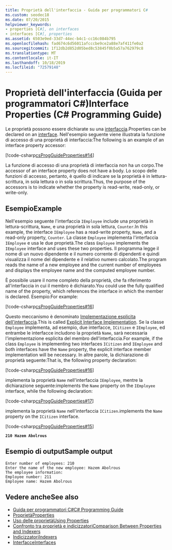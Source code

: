 ```yaml
---
title: Proprietà dell'interfaccia - Guida per programmatori C#
ms.custom: seodec18
ms.date: 07/20/2015
helpviewer_keywords:
- properties [C#], on interfaces
- interfaces [C#], properties
ms.assetid: 6503e9ed-33d7-44ec-b4c1-cc16c084b795
ms.openlocfilehash: fad674c6d56011afcccbe9ce2a88e7af411fe0a2
ms.sourcegitcommit: 1f12db2d852d05bed8c53845f0b5a57a762979c8
ms.translationtype: MT
ms.contentlocale: it-IT
ms.lasthandoff: 10/18/2019
ms.locfileid: "72579148"
---
```

# <a name="interface-properties-c-programming-guide"></a><span data-ttu-id="fea8a-102">Proprietà dell'interfaccia (Guida per programmatori C#)</span><span class="sxs-lookup"><span data-stu-id="fea8a-102">Interface Properties (C# Programming Guide)</span></span>

<span data-ttu-id="fea8a-103">Le proprietà possono essere dichiarate su una [interfaccia](../../language-reference/keywords/interface.md).</span><span class="sxs-lookup"><span data-stu-id="fea8a-103">Properties can be declared on an [interface](../../language-reference/keywords/interface.md).</span></span> <span data-ttu-id="fea8a-104">Nell'esempio seguente viene illustrata la funzione di accesso di una proprietà di interfaccia:</span><span class="sxs-lookup"><span data-stu-id="fea8a-104">The following is an example of an interface property accessor:</span></span>

[!code-csharp[csProgGuideProperties#14](~/samples/snippets/csharp/VS_Snippets_VBCSharp/csProgGuideProperties/CS/Properties.cs#14)]

<span data-ttu-id="fea8a-105">La funzione di accesso di una proprietà di interfaccia non ha un corpo.</span><span class="sxs-lookup"><span data-stu-id="fea8a-105">The accessor of an interface property does not have a body.</span></span> <span data-ttu-id="fea8a-106">Lo scopo delle funzioni di accesso, pertanto, è quello di indicare se la proprietà è in lettura-scrittura, in sola lettura o in sola scrittura.</span><span class="sxs-lookup"><span data-stu-id="fea8a-106">Thus, the purpose of the accessors is to indicate whether the property is read-write, read-only, or write-only.</span></span>

## <a name="example"></a><span data-ttu-id="fea8a-107">Esempio</span><span class="sxs-lookup"><span data-stu-id="fea8a-107">Example</span></span>

<span data-ttu-id="fea8a-108">Nell'esempio seguente l'interfaccia `IEmployee` include una proprietà in lettura-scrittura, `Name`, e una proprietà in sola lettura, `Counter`.</span><span class="sxs-lookup"><span data-stu-id="fea8a-108">In this example, the interface `IEmployee` has a read-write property, `Name`, and a read-only property, `Counter`.</span></span> <span data-ttu-id="fea8a-109">La classe `Employee` implementa l'interfaccia `IEmployee` e usa le due proprietà.</span><span class="sxs-lookup"><span data-stu-id="fea8a-109">The class `Employee` implements the `IEmployee` interface and uses these two properties.</span></span> <span data-ttu-id="fea8a-110">Il programma legge il nome di un nuovo dipendente e il numero corrente di dipendenti e quindi visualizza il nome del dipendente e il relativo numero calcolato.</span><span class="sxs-lookup"><span data-stu-id="fea8a-110">The program reads the name of a new employee and the current number of employees and displays the employee name and the computed employee number.</span></span>

<span data-ttu-id="fea8a-111">È possibile usare il nome completo della proprietà, che fa riferimento all'interfaccia in cui il membro è dichiarato.</span><span class="sxs-lookup"><span data-stu-id="fea8a-111">You could use the fully qualified name of the property, which references the interface in which the member is declared.</span></span> <span data-ttu-id="fea8a-112">Esempio:</span><span class="sxs-lookup"><span data-stu-id="fea8a-112">For example:</span></span>

[!code-csharp[csProgGuideProperties#16](~/samples/snippets/csharp/VS_Snippets_VBCSharp/csProgGuideProperties/CS/Properties.cs#16)]

<span data-ttu-id="fea8a-113">Questo meccanismo è denominato [Implementazione esplicita dell'interfaccia](../interfaces/explicit-interface-implementation.md).</span><span class="sxs-lookup"><span data-stu-id="fea8a-113">This is called [Explicit Interface Implementation](../interfaces/explicit-interface-implementation.md).</span></span> <span data-ttu-id="fea8a-114">Se la classe `Employee` implementa, ad esempio, due interfacce, `ICitizen` e `IEmployee`, ed entrambe le interfacce includono la proprietà `Name`, sarà necessaria l'implementazione esplicita del membro dell'interfaccia.</span><span class="sxs-lookup"><span data-stu-id="fea8a-114">For example, if the class `Employee` is implementing two interfaces `ICitizen` and `IEmployee` and both interfaces have the `Name` property, the explicit interface member implementation will be necessary.</span></span> <span data-ttu-id="fea8a-115">In altre parole, la dichiarazione di proprietà seguente:</span><span class="sxs-lookup"><span data-stu-id="fea8a-115">That is, the following property declaration:</span></span>

[!code-csharp[csProgGuideProperties#16](~/samples/snippets/csharp/VS_Snippets_VBCSharp/csProgGuideProperties/CS/Properties.cs#16)]

<span data-ttu-id="fea8a-116">implementa la proprietà `Name` nell'interfaccia `IEmployee`, mentre la dichiarazione seguente:</span><span class="sxs-lookup"><span data-stu-id="fea8a-116">implements the `Name` property on the `IEmployee` interface, while the following declaration:</span></span>

[!code-csharp[csProgGuideProperties#17](~/samples/snippets/csharp/VS_Snippets_VBCSharp/csProgGuideProperties/CS/Properties.cs#17)]

<span data-ttu-id="fea8a-117">implementa la proprietà `Name` nell'interfaccia `ICitizen`.</span><span class="sxs-lookup"><span data-stu-id="fea8a-117">implements the `Name` property on the `ICitizen` interface.</span></span>

[!code-csharp[csProgGuideProperties#15](~/samples/snippets/csharp/VS_Snippets_VBCSharp/csProgGuideProperties/CS/Properties.cs#15)]

**`210 Hazem Abolrous`**

## <a name="sample-output"></a><span data-ttu-id="fea8a-118">Esempio di output</span><span class="sxs-lookup"><span data-stu-id="fea8a-118">Sample output</span></span>

```console
Enter number of employees: 210
Enter the name of the new employee: Hazem Abolrous
The employee information:
Employee number: 211
Employee name: Hazem Abolrous
```

## <a name="see-also"></a><span data-ttu-id="fea8a-119">Vedere anche</span><span class="sxs-lookup"><span data-stu-id="fea8a-119">See also</span></span>

- [<span data-ttu-id="fea8a-120">Guida per programmatori C#</span><span class="sxs-lookup"><span data-stu-id="fea8a-120">C# Programming Guide</span></span>](../index.md)
- [<span data-ttu-id="fea8a-121">Proprietà</span><span class="sxs-lookup"><span data-stu-id="fea8a-121">Properties</span></span>](./properties.md)
- [<span data-ttu-id="fea8a-122">Uso delle proprietà</span><span class="sxs-lookup"><span data-stu-id="fea8a-122">Using Properties</span></span>](./using-properties.md)
- [<span data-ttu-id="fea8a-123">Confronto tra proprietà e indicizzatori</span><span class="sxs-lookup"><span data-stu-id="fea8a-123">Comparison Between Properties and Indexers</span></span>](../indexers/comparison-between-properties-and-indexers.md)
- [<span data-ttu-id="fea8a-124">Indicizzatori</span><span class="sxs-lookup"><span data-stu-id="fea8a-124">Indexers</span></span>](../indexers/index.md)
- [<span data-ttu-id="fea8a-125">Interfacce</span><span class="sxs-lookup"><span data-stu-id="fea8a-125">Interfaces</span></span>](../interfaces/index.md)
